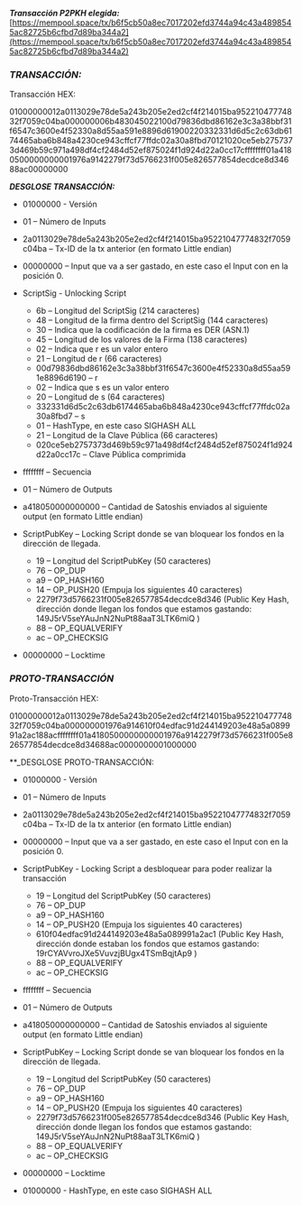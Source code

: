 **_Transacción P2PKH elegida:_**
[https://mempool.space/tx/b6f5cb50a8ec7017202efd3744a94c43a4898545ac82725b6cfbd7d89ba344a2](https://mempool.space/tx/b6f5cb50a8ec7017202efd3744a94c43a4898545ac82725b6cfbd7d89ba344a2)

### **_TRANSACCIÓN:_**

Transacción HEX:

01000000012a0113029e78de5a243b205e2ed2cf4f214015ba95221047774832f7059c04ba000000006b483045022100d79836dbd86162e3c3a38bbf31f6547c3600e4f52330a8d55aa591e8896d61900220332331d6d5c2c63db6174465aba6b848a4230ce943cffcf77ffdc02a30a8fbd70121020ce5eb2757373d469b59c971a498df4cf2484d52ef875024f1d924d22a0cc17cffffffff01a4180500000000001976a9142279f73d5766231f005e826577854decdce8d34688ac00000000

**_DESGLOSE TRANSACCIÓN:_**

- 01000000 - Versión

- 01 – Número de Inputs

- 2a0113029e78de5a243b205e2ed2cf4f214015ba95221047774832f7059c04ba – Tx-ID de la tx anterior (en formato Little endian)

- 00000000 – Input que va a ser gastado, en este caso el Input con en la posición 0.

- ScriptSig - Unlocking Script
	- 6b – Longitud del ScriptSig (214 caracteres)
	- 48 – Longitud de la firma dentro del ScriptSig (144 caracteres)
	- 30 – Indica que la codificación de la firma es DER (ASN.1)
	- 45 – Longitud de los valores de la Firma (138 caracteres)
	- 02 – Indica que r es un valor entero
	- 21 – Longitud de r (66 caracteres)
	- 00d79836dbd86162e3c3a38bbf31f6547c3600e4f52330a8d55aa591e8896d6190 – r  
	- 02 – Indica que s es un valor entero
	- 20 – Longitud de s (64 caracteres)
	- 332331d6d5c2c63db6174465aba6b848a4230ce943cffcf77ffdc02a30a8fbd7 – s
	- 01 – HashType, en este caso SIGHASH ALL
	- 21 – Longitud de la Clave Pública (66 caracteres)
	- 020ce5eb2757373d469b59c971a498df4cf2484d52ef875024f1d924d22a0cc17c – Clave Pública comprimida

- ffffffff – Secuencia

- 01 – Número de Outputs

- a418050000000000 – Cantidad de Satoshis enviados al siguiente output (en formato Little endian)

- ScriptPubKey – Locking Script donde se van bloquear los fondos en la dirección de llegada.
	- 19 – Longitud del ScriptPubKey (50 caracteres)
	- 76 – OP_DUP
	- a9 – OP_HASH160
	- 14 – OP_PUSH20 (Empuja los siguientes 40 caracteres)
	- 2279f73d5766231f005e826577854decdce8d346 (Public Key Hash, dirección donde llegan los fondos que estamos gastando: 149J5rV5seYAuJnN2NuPt88aaT3LTK6miQ )
	- 88 – OP_EQUALVERIFY
	- ac – OP_CHECKSIG

- 00000000 – Locktime

### **_PROTO-TRANSACCIÓN_**

Proto-Transacción HEX:

01000000012a0113029e78de5a243b205e2ed2cf4f214015ba95221047774832f7059c04ba000000001976a914610f04edfac91d244149203e48a5a089991a2ac188acffffffff01a4180500000000001976a9142279f73d5766231f005e826577854decdce8d34688ac0000000001000000

**_DESGLOSE PROTO-TRANSACCIÓN:

- 01000000 - Versión

- 01 – Número de Inputs

- 2a0113029e78de5a243b205e2ed2cf4f214015ba95221047774832f7059c04ba – Tx-ID de la tx anterior (en formato Little endian)

- 00000000 – Input que va a ser gastado, en este caso el Input con en la posición 0.

- ScriptPubKey - Locking Script a desbloquear para poder realizar la transacción
	- 19 – Longitud del ScriptPubKey (50 caracteres)
	- 76 – OP_DUP
	- a9 – OP_HASH160
	- 14 – OP_PUSH20 (Empuja los siguientes 40 caracteres)
	- 610f04edfac91d244149203e48a5a089991a2ac1 (Public Key Hash, dirección donde estaban los fondos que estamos gastando: 19rCYAVvroJXe5VuvzjBUgx4TSmBqjtAp9 )
	- 88 – OP_EQUALVERIFY
	- ac – OP_CHECKSIG

- ffffffff – Secuencia

- 01 – Número de Outputs

- a418050000000000 – Cantidad de Satoshis enviados al siguiente output (en formato Little endian)

- ScriptPubKey – Locking Script donde se van bloquear los fondos en la dirección de llegada.
	- 19 – Longitud del ScriptPubKey (50 caracteres)
	- 76 – OP_DUP
	- a9 – OP_HASH160
	- 14 – OP_PUSH20 (Empuja los siguientes 40 caracteres)
	- 2279f73d5766231f005e826577854decdce8d346 (Public Key Hash, dirección donde llegan los fondos que estamos gastando: 149J5rV5seYAuJnN2NuPt88aaT3LTK6miQ )
	- 88 – OP_EQUALVERIFY
	- ac – OP_CHECKSIG

- 00000000 – Locktime

- 01000000 - HashType, en este caso SIGHASH ALL